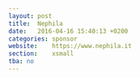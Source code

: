 ```yaml
---
layout: post
title:  Nephila
date:   2016-04-16 15:40:13 +0200
categories: sponsor
website:    https://www.nephila.it
section:    xsmall
tba: no
---
```

